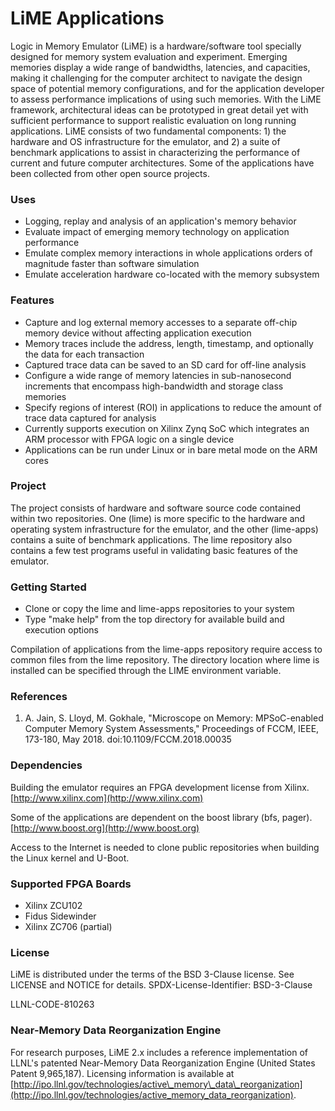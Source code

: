 # LiME Applications
Logic in Memory Emulator (LiME) is a hardware/software tool specially designed for memory system evaluation and experiment. Emerging memories display a wide range of bandwidths, latencies, and capacities, making it challenging for the computer architect to navigate the design space of potential memory configurations, and for the application developer to assess performance implications of using such memories. With the LiME framework, architectural ideas can be prototyped in great detail yet with sufficient performance to support realistic evaluation on long running applications. LiME consists of two fundamental components: 1) the hardware and OS infrastructure for the emulator, and 2) a suite of benchmark applications to assist in characterizing the performance of current and future computer architectures. Some of the applications have been collected from other open source projects.

### Uses
- Logging, replay and analysis of an application's memory behavior
- Evaluate impact of emerging memory technology on application performance
- Emulate complex memory interactions in whole applications orders of magnitude faster than software simulation
- Emulate acceleration hardware co-located with the memory subsystem

### Features
- Capture and log external memory accesses to a separate off-chip memory device without affecting application execution
- Memory traces include the address, length, timestamp, and optionally the data for each transaction
- Captured trace data can be saved to an SD card for off-line analysis
- Configure a wide range of memory latencies in sub-nanosecond increments that encompass high-bandwidth and storage class memories
- Specify regions of interest (ROI) in applications to reduce the amount of trace data captured for analysis
- Currently supports execution on Xilinx Zynq SoC which integrates an ARM processor with FPGA logic on a single device
- Applications can be run under Linux or in bare metal mode on the ARM cores

### Project
The project consists of hardware and software source code contained within two repositories. One (lime) is more specific to the hardware and operating system infrastructure for the emulator, and the other (lime-apps) contains a suite of benchmark applications. The lime repository also contains a few test programs useful in validating basic features of the emulator.

### Getting Started
- Clone or copy the lime and lime-apps repositories to your system
- Type "make help" from the top directory for available build and execution options

Compilation of applications from the lime-apps repository require access to common files from the lime repository. The directory location where lime is installed can be specified through the LIME environment variable.

### References
1. A. Jain, S. Lloyd, M. Gokhale, "Microscope on Memory: MPSoC-enabled Computer Memory System Assessments," Proceedings of FCCM, IEEE, 173-180, May 2018. doi:10.1109/FCCM.2018.00035

### Dependencies
Building the emulator requires an FPGA development license from Xilinx.
[http://www.xilinx.com](http://www.xilinx.com)

Some of the applications are dependent on the boost library (bfs, pager).
[http://www.boost.org](http://www.boost.org)

Access to the Internet is needed to clone public repositories when building the Linux kernel and U-Boot.

### Supported FPGA Boards
- Xilinx ZCU102
- Fidus Sidewinder
- Xilinx ZC706 (partial)

### License
LiME is distributed under the terms of the BSD 3-Clause license.
See LICENSE and NOTICE for details.
SPDX-License-Identifier: BSD-3-Clause

LLNL-CODE-810263

### Near-Memory Data Reorganization Engine

For research purposes, LiME 2.x includes a reference implementation of LLNL's patented Near-Memory Data Reorganization Engine (United States Patent 9,965,187). Licensing information is available at [http://ipo.llnl.gov/technologies/active\_memory\_data\_reorganization](http://ipo.llnl.gov/technologies/active_memory_data_reorganization).
